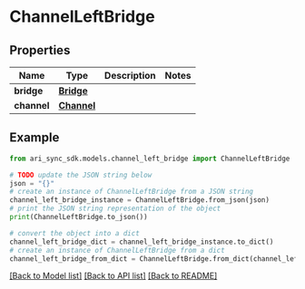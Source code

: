 # ChannelLeftBridge


## Properties

Name | Type | Description | Notes
------------ | ------------- | ------------- | -------------
**bridge** | [**Bridge**](Bridge.md) |  | 
**channel** | [**Channel**](Channel.md) |  | 

## Example

```python
from ari_sync_sdk.models.channel_left_bridge import ChannelLeftBridge

# TODO update the JSON string below
json = "{}"
# create an instance of ChannelLeftBridge from a JSON string
channel_left_bridge_instance = ChannelLeftBridge.from_json(json)
# print the JSON string representation of the object
print(ChannelLeftBridge.to_json())

# convert the object into a dict
channel_left_bridge_dict = channel_left_bridge_instance.to_dict()
# create an instance of ChannelLeftBridge from a dict
channel_left_bridge_from_dict = ChannelLeftBridge.from_dict(channel_left_bridge_dict)
```
[[Back to Model list]](../README.md#documentation-for-models) [[Back to API list]](../README.md#documentation-for-api-endpoints) [[Back to README]](../README.md)


